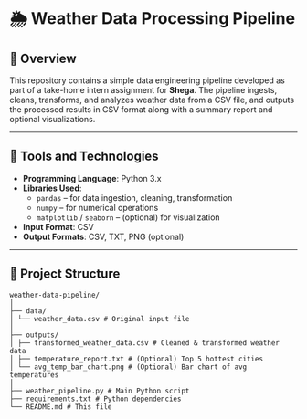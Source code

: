 # 🌦️ Weather Data Processing Pipeline

## 📌 Overview

This repository contains a simple data engineering pipeline developed as part of a take-home intern assignment for **Shega**. The pipeline ingests, cleans, transforms, and analyzes weather data from a CSV file, and outputs the processed results in CSV format along with a summary report and optional visualizations.

---

## 🧰 Tools and Technologies

- **Programming Language**: Python 3.x  
- **Libraries Used**:  
  - `pandas` – for data ingestion, cleaning, transformation  
  - `numpy` – for numerical operations  
  - `matplotlib` / `seaborn` – (optional) for visualization  
- **Input Format**: CSV  
- **Output Formats**: CSV, TXT, PNG (optional)

---

## 📂 Project Structure
```
weather-data-pipeline/
│
├── data/
│ └── weather_data.csv # Original input file
│
├── outputs/
│ ├── transformed_weather_data.csv # Cleaned & transformed weather data
│ ├── temperature_report.txt # (Optional) Top 5 hottest cities
│ └── avg_temp_bar_chart.png # (Optional) Bar chart of avg temperatures
│
├── weather_pipeline.py # Main Python script
├── requirements.txt # Python dependencies
└── README.md # This file
```
